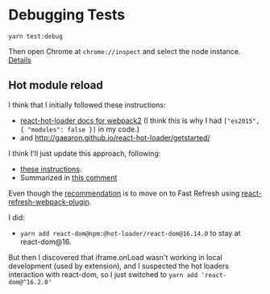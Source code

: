 # Debugging Tests

```
yarn test:debug
```

Then open Chrome at `chrome://inspect` and select the node instance.
[Details](https://jestjs.io/docs/en/troubleshooting#tests-are-failing-and-you-don-t-know-why)

## Hot module reload

I think that I initially followed these instructions:

* [react-hot-loader docs for webpack2](https://github.com/gaearon/react-hot-loader/tree/a03dde0c1833105abf0555e2a3028572bd15493c/docs#webpack-2)
   (I think this is why I had `["es2015", { "modules": false }]` in my code.)
* and http://gaearon.github.io/react-hot-loader/getstarted/

I think I'll just update this approach, following:

* [these instructions](https://github.com/gaearon/react-hot-loader/tree/6032f4255e0268bb794c1e9b8ae5b436400ffbb5#getting-started).
* Summarized in [this comment](https://github.com/gaearon/react-hot-loader/issues/1227#issuecomment-482518698)

Even though the
[recommendation](https://github.com/gaearon/react-hot-loader/tree/6032f4255e0268bb794c1e9b8ae5b436400ffbb5#moving-towards-next-step)
is to move on to Fast Refresh using
[react-refresh-webpack-plugin](https://github.com/pmmmwh/react-refresh-webpack-plugin/).

I did:

* `yarn add react-dom@npm:@hot-loader/react-dom@16.14.0` to stay at react-dom@16.

But then I discovered that iframe.onLoad wasn't working in local development (used by extension), and I suspected the
hot loaders interaction with react-dom, so I just switched to `yarn add 'react-dom@^16.2.0'`
